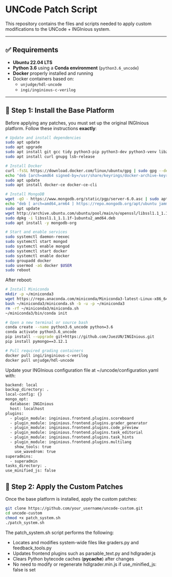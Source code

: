 # UNCode Patch Script

This repository contains the files and scripts needed to apply custom modifications to the UNCode + INGInious system.

---

## ✅ Requirements

- **Ubuntu 22.04 LTS**
- **Python 3.6** using a **Conda environment** (`python3.6_uncode`)
- **Docker** properly installed and running
- Docker containers based on:
  - `unjudge/hdl-uncode`
  - `ingi/inginious-c-verilog`

---

## 🔧 Step 1: Install the Base Platform

Before applying any patches, you must set up the original INGInious platform. Follow these instructions **exactly**:

```bash
# Update and install dependencies
sudo apt update
sudo apt upgrade
sudo apt install git gcc tidy python3-pip python3-dev python3-venv libzmq3-dev apt-transport-https
sudo apt install curl gnupg lsb-release

# Install Docker
curl -fsSL https://download.docker.com/linux/ubuntu/gpg | sudo gpg --dearmor -o /usr/share/keyrings/docker-archive-keyring.gpg
echo "deb [arch=amd64 signed-by=/usr/share/keyrings/docker-archive-keyring.gpg] https://download.docker.com/linux/ubuntu $(lsb_release -cs) stable" | sudo tee /etc/apt/sources.list.d/docker.list > /dev/null
sudo apt update
sudo apt install docker-ce docker-ce-cli

# Install MongoDB
wget -qO - https://www.mongodb.org/static/pgp/server-6.0.asc | sudo apt-key add -
echo "deb [ arch=amd64,arm64 ] https://repo.mongodb.org/apt/ubuntu jammy/mongodb-org/6.0 multiverse" | sudo tee /etc/apt/sources.list.d/mongodb-org-6.0.list
sudo apt update
wget http://archive.ubuntu.com/ubuntu/pool/main/o/openssl/libssl1.1_1.1.1f-1ubuntu2_amd64.deb
sudo dpkg -i libssl1.1_1.1.1f-1ubuntu2_amd64.deb
sudo apt install -y mongodb-org

# Start and enable services
sudo systemctl daemon-reexec
sudo systemctl start mongod
sudo systemctl enable mongod
sudo systemctl start docker
sudo systemctl enable docker
sudo groupadd docker
sudo usermod -aG docker $USER
sudo reboot
```
After reboot:
```bash
# Install Miniconda
mkdir -p ~/miniconda3
wget https://repo.anaconda.com/miniconda/Miniconda3-latest-Linux-x86_64.sh -O ~/miniconda3/miniconda.sh
bash ~/miniconda3/miniconda.sh -b -u -p ~/miniconda3
rm -rf ~/miniconda3/miniconda.sh
~/miniconda3/bin/conda init

# Open a new terminal or source bash
conda create --name python3.6_uncode python=3.6
conda activate python3.6_uncode
pip install --upgrade git+https://github.com/JuezUN/INGInious.git
pip install pymongo==3.12.1

# Pull required grading containers
docker pull ingi/inginious-c-verilog
docker pull unjudge/hdl-uncode
```
Update your INGInious configuration file at ~/uncode/configuration.yaml with:
```bash
backend: local
backup_directory: .
local-config: {}
mongo_opt:
  database: INGInious
  host: localhost
plugins:
  - plugin_module: inginious.frontend.plugins.scoreboard
  - plugin_module: inginious.frontend.plugins.grader_generator
  - plugin_module: inginious.frontend.plugins.code_preview
  - plugin_module: inginious.frontend.plugins.task_editorial
  - plugin_module: inginious.frontend.plugins.task_hints
  - plugin_module: inginious.frontend.plugins.multilang
    show_tools: true
    use_wavedrom: true
superadmins:
  - superadmin
tasks_directory: .
use_minified_js: false
```
## 🧩 Step 2: Apply the Custom Patches

Once the base platform is installed, apply the custom patches:

```bash
git clone https://github.com/your_username/uncode-custom.git
cd uncode-custom
chmod +x patch_system.sh
./patch_system.sh
```
The patch_system.sh script performs the following:

- Locates and modifies system-wide files like graders.py and feedback_tools.py
- Updates frontend plugins such as parsable_text.py and hdlgrader.js
- Clears Python bytecode caches (__pycache__) after changes
- No need to modify or regenerate hdlgrader.min.js if use_minified_js: false is set
